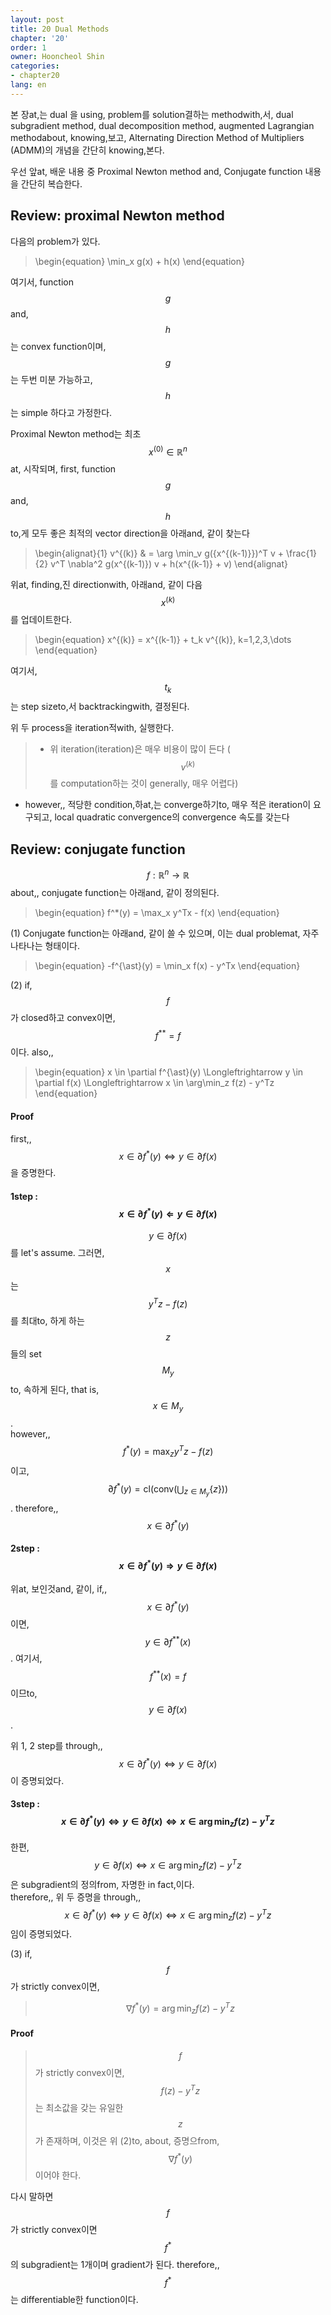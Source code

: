 ```yaml
---
layout: post
title: 20 Dual Methods
chapter: '20'
order: 1
owner: Hooncheol Shin
categories:
- chapter20
lang: en
---
```


본 장at,는 dual 을 using, problem를 solution결하는 methodwith,서,  dual subgradient method, dual decomposition method, augmented Lagrangian methodabout, knowing,보고, Alternating Direction Method of Multipliers (ADMM)의 개념을 간단히 knowing,본다. 

우선 앞at, 배운 내용 중 Proximal Newton method and, Conjugate function 내용을 간단히 복습한다. 

## Review: proximal Newton method  
다음의 problem가 있다. 
>\begin{equation}
\min_x g(x) + h(x)
\end{equation}

여기서, function $$g$$and, $$h$$는 convex function이며, $$g$$는 두번 미분 가능하고, $$h$$는 simple 하다고 가정한다.  

Proximal Newton method는 최초 $$x^{(0)} \in \mathbb{R}^n$$at, 시작되며, first, function $$g$$and, $$h$$to,게 모두 좋은 최적의 vector direction을 아래and, 같이 찾는다
>\begin{alignat}{1}
v^{(k)} & = \arg \min_v g({x^{(k-1)}})^T v +  \frac{1}{2} v^T \nabla^2 g(x^{(k-1)}) v + h(x^{(k-1)} + v) 
\end{alignat}

위at, finding,진 directionwith, 아래and, 같이 다음 $$x^{(k)}$$를 업데이트한다.  
>\begin{equation}
x^{(k)} = x^{(k-1)} + t_k v^{(k)}, k=1,2,3,\dots 
\end{equation}

여기서, $$t_k$$는 step sizeto,서 backtrackingwith, 결정된다. 

위 두 process을 iteration적with, 실행한다. 

> * 위 iteration(iteration)은 매우 비용이 많이 든다 ($$v^{(k)}$$를 computation하는 것이 generally, 매우 어렵다)
* however,, 적당한 condition,하at,는 converge하기to, 매우 적은 iteration이 요구되고, local quadratic convergence의 convergence 속도를 갖는다 


## Review: conjugate function ###
$$f: \mathbb{R}^n \to \mathbb{R}$$about,, conjugate function는 아래and, 같이 정의된다.   
>\begin{equation}
f^*(y) = \max_x y^Tx - f(x)
\end{equation}

(1) Conjugate function는 아래and, 같이 쓸 수 있으며, 이는 dual problemat, 자주 나타나는 형태이다.  
>\begin{equation}
-f^{\ast}(y) = \min_x f(x) - y^Tx
\end{equation}

(2) if, $$f$$가 closed하고 convex이면, $$f^{**} = f$$ 이다. also,, 
>\begin{equation}
x \in \partial f^{\ast}(y) \Longleftrightarrow y \in \partial f(x) \Longleftrightarrow x \in \arg\min_z f(z) - y^Tz
\end{equation}
#### Proof ####
first,, $$x \in \partial f^{\ast}(y) \Longleftrightarrow y \in \partial f(x)$$을 증명한다. 

#### 1step : $$x \in \partial f^{\ast}(y) \Longleftarrow y \in \partial f(x)$$
>
$$y \in \partial f(x)$$를 let's assume. 그러면, $$x$$는 $$y^Tz - f(z)$$를 최대to, 하게 하는 $$z$$들의 set $$M_y$$ to, 속하게 된다, that is, $$x \in M_y$$. <br> however,, $$f^{\ast}(y)=   \max_z y^Tz - f(z)$$ 이고, $$\partial f^{\ast}(y)=\text{cl} \left( \text{conv} \left( \bigcup_{z \in M_y} \left\{ z \right\} \right) \right)$$. therefore,, $$x \in \partial f^{\ast}(y)$$

####  2step : $$x \in \partial f^{\ast}(y) \Longrightarrow y \in \partial f(x)$$
>
위at, 보인것and, 같이, if,, $$x \in  \partial f^{\ast}(y)$$ 이면, $$y \in \partial f^{\ast\ast}(x)$$. 여기서, $$f^{\ast\ast}(x)=f$$ 이므to, $$y \in \partial f(x)$$.  

위 1, 2 step를 through,, $$x \in \partial f^{\ast}(y) \Longleftrightarrow y \in \partial f(x)$$이 증명되었다. 
#### 3step : $$x \in \partial f^{\ast}(y) \Longleftrightarrow y \in \partial f(x) \Longleftrightarrow x \in \arg\min_z f(z) - y^Tz$$
>
한편, $$y \in \partial f(x) \Longleftrightarrow x \in \arg\min_z f(z) - y^Tz$$은 subgradient의 정의from, 자명한 in fact,이다.  <br>
therefore,, 위 두 증명을 through,, $$x \in \partial f^{\ast}(y) \Longleftrightarrow y \in \partial f(x) \Longleftrightarrow x \in \arg\min_z f(z) - y^Tz$$임이 증명되었다.  


(3) if, $$f$$가 strictly convex이면,
> $$
> \begin{equation}
> \nabla f^{\ast}(y) = \arg\min_z f(z) - y^T z
> \end{equation}
> $$

#### Proof

>$$f$$가 strictly convex이면, $$f(z)-y^Tz$$는 최소값을 갖는 유일한 $$z$$가 존재하며, 
>이것은 위 (2)to, about, 증명으from, $$\nabla f^{\ast}(y)$$이어야 한다. 

다시 말하면 $$f$$가 strictly convex이면  $$f^{\ast}$$의 subgradient는 1개이며 gradient가 된다. therefore,,  $$f^{\ast}$$는 differentiable한 function이다.
